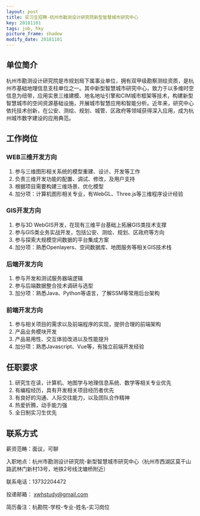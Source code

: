 ```yaml
---
layout: post
title: 实习生招聘-杭州市勘测设计研究院新型智慧城市研究中心
key: 20181101
tags: job, hky
picture_frame: shadow
modify_date: 20181101
---
```


## 单位简介
  杭州市勘测设计研究院是市规划局下属事业单位，拥有双甲级勘察测绘资质，是杭州市基础地理信息支柱单位之一。其中新型智慧城市研究中心，致力于以多维时空信息为纽带，应用实景三维建模、地名地址引擎和CIM城市框架等技术，构建新型智慧城市的空间资源基础设施，开展城市智慧应用和智能分析。近年来，研究中心依托技术创新，在公安、测绘、规划、城管、区政府等领域获得深入应用，成为杭州城市数字建设的应用典范。

## 工作岗位
### WEB三维开发方向
1.	参与三维图形相关系统的模型重建、设计、开发等工作
2.	负责三维开发功能的配置、调试、修改，及用户支持
3.	根据项目需要构建三维场景、优化模型
4.	加分项：计算机图形相关专业，有WebGL、Three.js等三维程序设计经验

### GIS开发方向
1.	参与3D WebGIS开发，在现有三维平台基础上拓展GIS类技术支撑
2.	参与GIS类业务实战开发，包括公安、测绘、规划、区政府等方向
3.	参与探索大规模空间数据的平台集成方案
4.	加分项：熟悉Openlayers、空间数据库、地图服务等相关GIS技术栈

### 后端开发方向
1.	参与开发和测试服务器端逻辑
2.	参与后端数据整合技术调研与选型
3.	加分项：熟悉Java、Python等语言，了解SSM等常用后台架构

### 前端开发方向
1.	参与相关项目的需求以及前端程序的实现，提供合理的前端架构
2.	产品业务模块开发
3.	产品易用性、交互体验改进以及性能提升
4.	加分项：熟悉Javascript、Vue等，有独立前端开发经验

## 任职要求
1.	研究生在读，计算机、地图学与地理信息系统、数学等相关专业优先
2.	有编程经历，具有开发相关项目经历者优先
3.	有良好的沟通、人际交往能力，以及团队合作精神
4.	热爱折腾，动手能力强
5.	全日制实习生优先

## 联系方式
薪资范畴：面议，可聊

入职地点：杭州市勘测设计研究院-新型智慧城市研究中心（杭州市西湖区莫干山路武林门新村13号，地铁2号线沈塘桥附近）

联系电话：13732204472

投递邮箱： xwhstudy@gmail.com

简历备注：杭勘院-学校-专业-姓名-实习岗位



